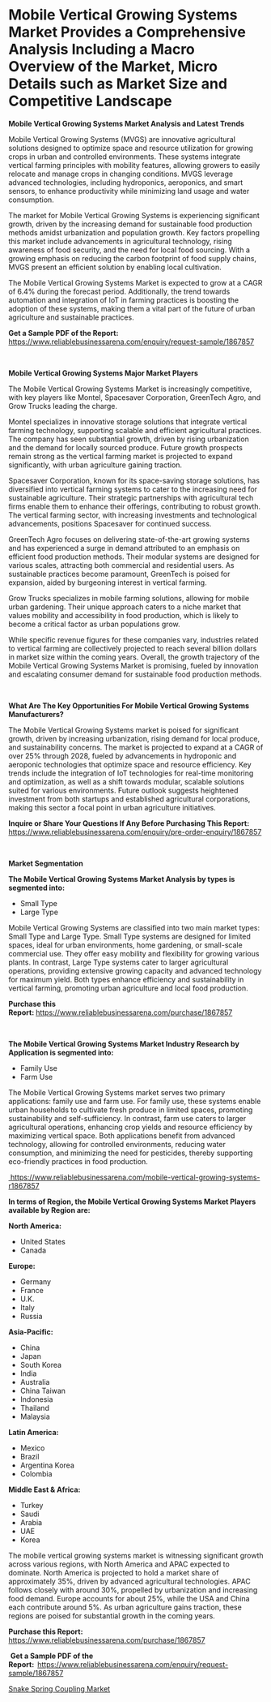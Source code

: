 <p><h1>Mobile Vertical Growing Systems Market Provides a Comprehensive Analysis Including a Macro Overview of the Market, Micro Details such as Market Size and Competitive Landscape</h1></p><p><strong>Mobile Vertical Growing Systems Market Analysis and Latest Trends</strong></p>
<p><p>Mobile Vertical Growing Systems (MVGS) are innovative agricultural solutions designed to optimize space and resource utilization for growing crops in urban and controlled environments. These systems integrate vertical farming principles with mobility features, allowing growers to easily relocate and manage crops in changing conditions. MVGS leverage advanced technologies, including hydroponics, aeroponics, and smart sensors, to enhance productivity while minimizing land usage and water consumption.</p><p>The market for Mobile Vertical Growing Systems is experiencing significant growth, driven by the increasing demand for sustainable food production methods amidst urbanization and population growth. Key factors propelling this market include advancements in agricultural technology, rising awareness of food security, and the need for local food sourcing. With a growing emphasis on reducing the carbon footprint of food supply chains, MVGS present an efficient solution by enabling local cultivation.</p><p>The Mobile Vertical Growing Systems Market is expected to grow at a CAGR of 6.4% during the forecast period. Additionally, the trend towards automation and integration of IoT in farming practices is boosting the adoption of these systems, making them a vital part of the future of urban agriculture and sustainable practices.</p></p>
<p><strong>Get a Sample PDF of the Report:&nbsp;</strong> <a href="https://www.reliablebusinessarena.com/enquiry/request-sample/1867857?utm_campaign=2133&utm_medium=2&utm_source=Github&utm_content=ia&utm_term=28022025&utm_id=mobile-vertical-growing-systems">https://www.reliablebusinessarena.com/enquiry/request-sample/1867857</a></p>
<p>&nbsp;</p>
<p><strong>Mobile Vertical Growing Systems Major Market Players</strong></p>
<p><p>The Mobile Vertical Growing Systems Market is increasingly competitive, with key players like Montel, Spacesaver Corporation, GreenTech Agro, and Grow Trucks leading the charge. </p><p>Montel specializes in innovative storage solutions that integrate vertical farming technology, supporting scalable and efficient agricultural practices. The company has seen substantial growth, driven by rising urbanization and the demand for locally sourced produce. Future growth prospects remain strong as the vertical farming market is projected to expand significantly, with urban agriculture gaining traction.</p><p>Spacesaver Corporation, known for its space-saving storage solutions, has diversified into vertical farming systems to cater to the increasing need for sustainable agriculture. Their strategic partnerships with agricultural tech firms enable them to enhance their offerings, contributing to robust growth. The vertical farming sector, with increasing investments and technological advancements, positions Spacesaver for continued success.</p><p>GreenTech Agro focuses on delivering state-of-the-art growing systems and has experienced a surge in demand attributed to an emphasis on efficient food production methods. Their modular systems are designed for various scales, attracting both commercial and residential users. As sustainable practices become paramount, GreenTech is poised for expansion, aided by burgeoning interest in vertical farming.</p><p>Grow Trucks specializes in mobile farming solutions, allowing for mobile urban gardening. Their unique approach caters to a niche market that values mobility and accessibility in food production, which is likely to become a critical factor as urban populations grow.</p><p>While specific revenue figures for these companies vary, industries related to vertical farming are collectively projected to reach several billion dollars in market size within the coming years. Overall, the growth trajectory of the Mobile Vertical Growing Systems Market is promising, fueled by innovation and escalating consumer demand for sustainable food production methods.</p></p>
<p>&nbsp;</p>
<p><strong>What Are The Key Opportunities For Mobile Vertical Growing Systems Manufacturers?</strong></p>
<p><p>The Mobile Vertical Growing Systems market is poised for significant growth, driven by increasing urbanization, rising demand for local produce, and sustainability concerns. The market is projected to expand at a CAGR of over 25% through 2028, fueled by advancements in hydroponic and aeroponic technologies that optimize space and resource efficiency. Key trends include the integration of IoT technologies for real-time monitoring and optimization, as well as a shift towards modular, scalable solutions suited for various environments. Future outlook suggests heightened investment from both startups and established agricultural corporations, making this sector a focal point in urban agriculture initiatives.</p></p>
<p><strong>Inquire or Share Your Questions If Any Before Purchasing This Report:</strong> <a href="https://www.reliablebusinessarena.com/enquiry/pre-order-enquiry/1867857?utm_campaign=2133&utm_medium=2&utm_source=Github&utm_content=ia&utm_term=28022025&utm_id=mobile-vertical-growing-systems">https://www.reliablebusinessarena.com/enquiry/pre-order-enquiry/1867857</a></p>
<p>&nbsp;</p>
<p><strong>Market Segmentation</strong></p>
<p><strong>The Mobile Vertical Growing Systems Market Analysis by types is segmented into:</strong></p>
<p><ul><li>Small Type</li><li>Large Type</li></ul></p>
<p><p>Mobile Vertical Growing Systems are classified into two main market types: Small Type and Large Type. Small Type systems are designed for limited spaces, ideal for urban environments, home gardening, or small-scale commercial use. They offer easy mobility and flexibility for growing various plants. In contrast, Large Type systems cater to larger agricultural operations, providing extensive growing capacity and advanced technology for maximum yield. Both types enhance efficiency and sustainability in vertical farming, promoting urban agriculture and local food production.</p></p>
<p><strong>Purchase this Report:&nbsp;</strong><a href="https://www.reliablebusinessarena.com/purchase/1867857?utm_campaign=2133&utm_medium=2&utm_source=Github&utm_content=ia&utm_term=28022025&utm_id=mobile-vertical-growing-systems">https://www.reliablebusinessarena.com/purchase/1867857</a></p>
<p>&nbsp;</p>
<p><strong>The Mobile Vertical Growing Systems Market Industry Research by Application is segmented into:</strong></p>
<p><ul><li>Family Use</li><li>Farm Use</li></ul></p>
<p><p>The Mobile Vertical Growing Systems market serves two primary applications: family use and farm use. For family use, these systems enable urban households to cultivate fresh produce in limited spaces, promoting sustainability and self-sufficiency. In contrast, farm use caters to larger agricultural operations, enhancing crop yields and resource efficiency by maximizing vertical space. Both applications benefit from advanced technology, allowing for controlled environments, reducing water consumption, and minimizing the need for pesticides, thereby supporting eco-friendly practices in food production.</p></p>
<p><a href="https://www.reliablebusinessarena.com/mobile-vertical-growing-systems-r1867857?utm_campaign=2133&utm_medium=2&utm_source=Github&utm_content=ia&utm_term=28022025&utm_id=mobile-vertical-growing-systems">&nbsp;https://www.reliablebusinessarena.com/mobile-vertical-growing-systems-r1867857</a></p>
<p><strong>In terms of Region, the Mobile Vertical Growing Systems Market Players available by Region are:</strong></p>
<p>
    <p> <strong> North America: </strong>
        <ul>
            <li>United States</li>
            <li>Canada</li>
        </ul>
        </p> 
    <p> <strong> Europe: </strong>
        <ul>
            <li>Germany</li>
            <li>France</li>
            <li>U.K.</li>
            <li>Italy</li>
            <li>Russia</li>
        </ul>
        </p> 
    <p> <strong> Asia-Pacific: </strong>
        <ul>
            <li>China</li>
            <li>Japan</li>
            <li>South Korea</li>
            <li>India</li>
            <li>Australia</li>
            <li>China Taiwan</li>
            <li>Indonesia</li>
            <li>Thailand</li>
            <li>Malaysia</li>
        </ul>
        </p> 
    <p> <strong> Latin America: </strong>
        <ul>
            <li>Mexico</li>
            <li>Brazil</li>
            <li>Argentina Korea</li>
            <li>Colombia</li>
        </ul>
        </p> 
    <p> <strong> Middle East & Africa: </strong>
        <ul>
            <li>Turkey</li>
            <li>Saudi</li>
            <li>Arabia</li>
            <li>UAE</li>
            <li>Korea</li>
        </ul>
    </p>
    </p>
<p><p>The mobile vertical growing systems market is witnessing significant growth across various regions, with North America and APAC expected to dominate. North America is projected to hold a market share of approximately 35%, driven by advanced agricultural technologies. APAC follows closely with around 30%, propelled by urbanization and increasing food demand. Europe accounts for about 25%, while the USA and China each contribute around 5%. As urban agriculture gains traction, these regions are poised for substantial growth in the coming years.</p></p>
<p><strong>Purchase this Report: </strong><a href="https://www.reliablebusinessarena.com/purchase/1867857?utm_campaign=2133&utm_medium=2&utm_source=Github&utm_content=ia&utm_term=28022025&utm_id=mobile-vertical-growing-systems">https://www.reliablebusinessarena.com/purchase/1867857</a></p>
<p>&nbsp;<strong>Get a Sample PDF of the Report:&nbsp;&nbsp;</strong><a href="https://www.reliablebusinessarena.com/enquiry/request-sample/1867857?utm_campaign=2133&utm_medium=2&utm_source=Github&utm_content=ia&utm_term=28022025&utm_id=mobile-vertical-growing-systems">https://www.reliablebusinessarena.com/enquiry/request-sample/1867857</a></p>
<p><strong></strong></p>
<p><p><a href="https://github.com/altafvaraswj/Market-Research-Report-List-1/blob/main/snake-spring-coupling-market.md?utm_campaign=2133&utm_medium=2&utm_source=Github&utm_content=ia&utm_term=28022025&utm_id=mobile-vertical-growing-systems">Snake Spring Coupling Market</a></p></p>